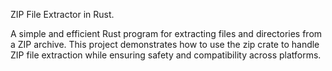 ZIP File Extractor in Rust.

A simple and efficient Rust program for extracting files and directories from a ZIP archive. This project demonstrates how to use the zip crate to handle ZIP file extraction while ensuring safety and compatibility across platforms.
